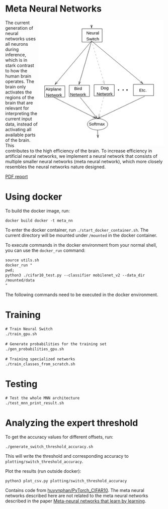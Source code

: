 # Meta Neural Networks
<img align="right" width="400" height="400" src="./meta_neural_network_inference.png">

The current generation of neural networks uses all neurons during inference, which is in stark contrast to how the human brain operates.
The brain only activates the regions of the brain that are relevant for interpreting the current input data, instead of activating all available parts of the brain. This contributes to the high efficiency of the brain. 
To increase efficiency in artificial neural networks, we implement a neural network that consists of multiple smaller neural networks (meta neural network), which more closely resembles the neural networks nature designed. 

[PDF report](report.pdf)



# Using docker
To build the docker image, run:
```
docker build docker -t meta_nn
```
To enter the docker container, run `./start_docker_container.sh`.
The current directory will be mounted under `/mounted` in the docker container.

To execute commands in the docker environment from your normal shell, you can use the `docker_run` command:
```
source utils.sh
docker_run "
pwd;
python3 ./cifar10_test.py --classifier mobilenet_v2 --data_dir /mounted/data
"
```
The following commands need to be executed in the docker environment.




# Training
```
# Train Neural Switch
./train_gpu.sh

# Generate probabilities for the training set
./gen_probabilities_gpu.sh

# Training specialized networks
./train_classes_from_scratch.sh
```

# Testing
```
# Test the whole MNN architecture
./test_mnn_print_result.sh
```


# Analyzing the expert threshold
To get the accuracy values for different offsets, run:
```
./generate_switch_threshold_accuracy.sh
```
This will write the threshold and corresponding accuracy to `plotting/switch_threshold_accuracy`.

Plot the results (run outside docker):
```
python3 plot_csv.py plotting/switch_threshold_accuracy
```


Contains code from [huyvnphan/PyTorch_CIFAR10](https://github.com/huyvnphan/PyTorch_CIFAR10).
The meta neural networks described here are not related to the meta neural networks described in the paper [Meta-neural networks that learn by learning](https://ieeexplore.ieee.org/abstract/document/287172).
